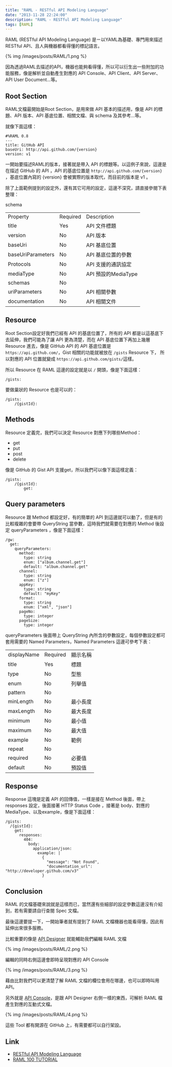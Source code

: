 ```yaml
---
title: "RAML - RESTful API Modeling Language"
date: "2013-11-28 22:24:00"
description: "RAML - RESTful API Modeling Language"
tags: [RAML]
---
```



RAML (RESTful API Modeling Language) 是ㄧ以YAML為基礎、專門用來描述 RESTful API、且人與機器都看得懂的標記語言。 

<!--More-->

{% img /images/posts/RAML/1.png %}


因為透過RAML去描述的API，機器也能夠看得懂，所以可以衍生出一些附加的功能服務，像是解析並自動產生對應的 API Console、API Client、API Server、API User Document…等。


Root Section
------------

RAML文檔最開始是Root Section，是用來做 API 基本的描述用，像是 API 的標題、API 版本、API 基底位置、相關文檔、與 schema 及其參考...等。

就像下面這樣：

    #%RAML 0.8
    ---
    title: GitHub API
    baseUri: http://api.github.com/{version}
    version: v1

一開始要描述RAML的版本，接著就是帶入 API 的標題等。以這例子來說，這邊是在描述 GitHub 的 API ，API 的基底位置是 `http://api.github.com/{version}` ，基底位置內寫的 {version} 會被實際的版本取代，而目前的版本是 v1 。  

除了上面範例提到的設定外，還有其它可用的設定，這邊不深究，請直接參閱下表整理： 

<table>
<tr><td> Property </td> <td> Required</td> <td> Description</td> </tr>
<tr><td> title </td> <td> Yes </td> <td> API 文件標題</td> </tr>
<tr><td> version </td> <td> No </td> <td> API 版本</td> </tr>
<tr><td> baseUri </td> <td> No </td> <td> API 基底位置</td> </tr>
<tr><td> baseUriParameters </td> <td> No </td> <td> API 基底位置的參數</td> </tr>
<tr><td> Protocols </td> <td> No </td> <td> API 支援的通訊協定</td> </tr>
<tr><td> mediaType </td> <td> No </td> <td> API 預設的MediaType</td> </tr>
<tr><td> schemas </td> <td> No </td> <td> </td> schema</tr>
<tr><td> uriParameters </td> <td> No </td> <td> API 相關參數</td> </tr>
<tr><td> documentation </td> <td> No </td> <td> API 相關文件</td> </tr>
</table>


Resource
--------

Root Section設定好我們已經有 API 的基底位置了，所有的 API 都是以這基底下去延伸，我們可能為了讓 API 更為清楚，而在 API 基底位置下再加上幾層 Resource 進去，像是 GitHub API 的 API 基底位置是 `https://api.github.com/`，Gist 相關的功能就被放在 `/gists` Resource 下， 所以對應的 API 位置就變成 `https://api.github.com/gists/`這樣。

所以 Resource 在 RAML 這邊的設定就是以 `/` 開頭，像是下面這樣：

    /gists:


要做巢狀的 Resource 也是可以的：

    /gists:
    	/{gistId}:

      

Methods
-------

Resource 定義完，我們可以決定 Resource 對應下列哪些Method：

- get	
- put
- post
- delete

像是 GitHub 的 Gist API 支援get，所以我們可以像下面這樣定義：

    /gists:
        /{gistId}:
    		get:


Query parameters
----------------

Resource 跟 Method 都設定好，有的簡單的 API 到這邊就可以動了，但是有的比較複雜的會要帶 QueryString 當參數，這時我們就需要在對應的 Method 後設定 queryParameters ，像是下面這樣： 

    /gw:
      get:
        queryParameters:
          method:
            type: string
            enum: ["album.channel.get"]
            default: "album.channel.get"
          channel:
            type: string
            enum: ["z"]
          appKey:
            type: string
            default: "myKey"
          format:
            type: string
            enum: ["xml", "json"]
          pageNo:
            type: integer
          pageSize:
            type: integer      


queryParameters 後面帶上 QueryString 內所含的參數設定，每個參數設定都可套用需要的 Named Parameters，Named Parameters 這邊可參考下表：

<table>
<tr><td> displayName </td> <td> Required</td> <td> 顯示名稱 </td> </tr>
<tr><td> title </td> <td> Yes </td> <td> 標題</td> </tr>
<tr><td> type </td> <td> No </td> <td> 型態</td> </tr>
<tr><td> enum </td> <td> No </td> <td> 列舉值</td> </tr>
<tr><td> pattern </td> <td> No </td> <td> </td> </tr>
<tr><td> minLength </td> <td> No </td> <td>最小長度</td> </tr>
<tr><td> maxLength </td> <td> No </td> <td>最大長度</td> </tr>
<tr><td> minimum </td> <td> No </td> <td> 最小值</td> </tr>
<tr><td> maximum </td> <td> No </td> <td> 最大值</td> </tr>
<tr><td> example </td> <td> No </td> <td> 範例</td> </tr>
<tr><td> repeat </td> <td> No </td> <td> </td> </tr>
<tr><td> required </td> <td> No </td> <td>必要值</td> </tr>
<tr><td> default </td> <td> No </td> <td> 預設值</td> </tr>
</table>


Response
--------

Response 這塊是定義 API 的回傳值，一樣是接在 Method 後面，帶上 responses 設定，後面接著 HTTP Status Code ，接著是 body、對應的MediaType、以及example，像是下面這樣：

    /gists: 
      /{gistId}:
        get:
          responses:
            404:
              body:
                application/json:
                  example: |
                    {
                      "message": "Not Found",
                      "documentation_url": "http://developer.github.com/v3"
                    }


Conclusion
----------

RAML 的文檔基礎來說就是這樣而已，當然還有些細部的設定參數這邊沒有介紹到，若有需要請自行查閱 Spec 文檔。 

最後這邊要提一下，一開始筆者就有提到了 RAML 文檔機器也能看得懂，因此有延伸出來很多服務。  

比較重要的像是 [API Designer](http://www.apihub.com/raml/api-designer#/api-designer) 就能輔助我們編輯 RAML 文檔

{% img /images/posts/RAML/2.png %}


編輯的同時右側這邊會即時呈現對應的 API Console 

{% img /images/posts/RAML/3.png %}


藉由比對我們可以更清楚了解 RAML 文檔的欄位會用在哪邊，也可以即時叫用 API。


另外就是 [API Console](http://www.apihub.com/raml-tools)，是跟 API Designer 右側一樣的東西，可解析 RAML 檔產生對應的互動式文檔。

{% img /images/posts/RAML/4.png %}


這些 Tool 都有開源在 GitHub 上，有需要都可以自行架設。

Link
----
* [ RESTful API Modeling Language ]( http://raml.org/index.html )
* [ RAML 100 TUTORIAL ]( http://raml.org/docs.html )
